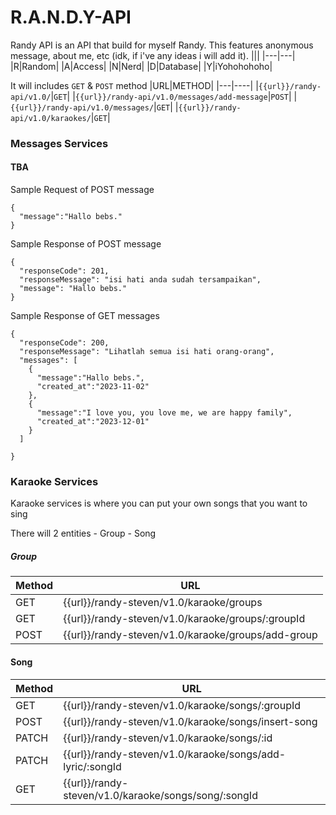 # R.A.N.D.Y-API
Randy API is an API that build for myself Randy. This features anonymous message, about me, etc (idk, if i've any ideas i will add it). 
|||
|---|---|
|R|Random|
|A|Access|
|N|Nerd|
|D|Database|
|Y|iYohohohoho|


It will includes `GET` & `POST` method
|URL|METHOD|
|---|----|
|`{{url}}/randy-api/v1.0/`|`GET`|
|`{{url}}/randy-api/v1.0/messages/add-message`|`POST`|
|`{{url}}/randy-api/v1.0/messages/`|`GET`|
|`{{url}}/randy-api/v1.0/karaokes/`|`GET`|


### Messages Services
#### TBA

Sample Request of POST message
```
{
  "message":"Hallo bebs."
}
```

Sample Response of POST message
```
{
  "responseCode": 201,
  "responseMessage": "isi hati anda sudah tersampaikan",
  "message": "Hallo bebs."
}
```

Sample Response of GET messages
```
{
  "responseCode": 200,
  "responseMessage": "Lihatlah semua isi hati orang-orang",
  "messages": [
    {
      "message":"Hallo bebs.",
      "created_at":"2023-11-02"
    },
    {
      "message":"I love you, you love me, we are happy family",
      "created_at":"2023-12-01"
    }
  ]

}
```

### Karaoke Services
<p>Karaoke services is where you can put your own songs that you want to sing</p>
There will 2 entities
- Group
- Song

##### Group
|Method|URL|
|------|---|
|GET|{{url}}/randy-steven/v1.0/karaoke/groups|
|GET|{{url}}/randy-steven/v1.0/karaoke/groups/:groupId|
|POST|{{url}}/randy-steven/v1.0/karaoke/groups/add-group|

#### Song
|Method|URL|
|------|---|
|GET|{{url}}/randy-steven/v1.0/karaoke/songs/:groupId|
|POST|{{url}}/randy-steven/v1.0/karaoke/songs/insert-song|
|PATCH|{{url}}/randy-steven/v1.0/karaoke/songs/:id|
|PATCH|{{url}}/randy-steven/v1.0/karaoke/songs/add-lyric/:songId|
|GET|{{url}}/randy-steven/v1.0/karaoke/songs/song/:songId|

